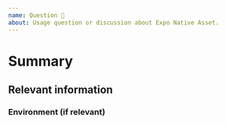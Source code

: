 ```yaml
---
name: Question 🤔
about: Usage question or discussion about Expo Native Asset.
---
```


# Summary

## Relevant information

<!-- Provide as much useful information as you can -->

### Environment (if relevant)
